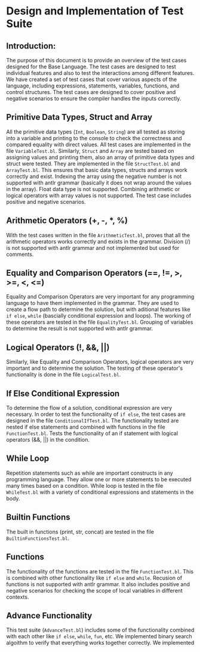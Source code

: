 # Design and Implementation of Test Suite

## Introduction:
The purpose of this document is to provide an overview of the test cases designed for the Base Language. The test cases are designed to test individual features and also to test the interactions among different features. We have created a set of test cases that cover various aspects of the language, including expressions, statements, variables, functions, and control structures. The test cases are designed to cover positive and negative scenarios to ensure the compiler handles the inputs correctly.

## Primitive Data Types, Struct and Array
All the primitive data types (`Int`, `Boolean`, `String`) are all tested as storing into a variable and printing to the console to check the correctness and compared equality with direct values. All test cases are implemented in the file `VariableTest.bl`. Similarly, `Struct` and `Array` are tested based on assigning values and printing them, also an array of primitive data types and struct were tested. They are implemented in the file `StructTest.bl` and `ArrayTest.bl`. This ensures that basic data types, structs and arrays work correctly and exist. Indexing the array using the negative number is not supported with antlr grammar (basically it does not wrap around the values in the array). Float data type is not supported. Combining arithmetic or logical operators with array values is not supported. The test case includes positive and negative scenarios.

## Arithmetic Operators (+, -, *, %)
With the test cases written in the file `ArithmeticTest.bl`, proves that all the arithmetic operators works correctly and exists in the grammar. Division (/) is not supported with antlr grammar and not implemented but used for comments.

## Equality and Comparison Operators (==, !=, >, >=, <, <=)
Equality and Comparison Operators are very important for any programming language to have them implemented in the grammar. They are used to create a flow path to determine the solution, but with aditional features like `if else`, `while` (bascially conditional expression and loops). The working of these operators are tested in the file `EqualityTest.bl`. Grouping of variables to determine the result is not supported with antlr grammar.

## Logical Operators (!, &&, ||)
Similarly, like Equality and Comparison Operators, logical operators are very important and to determine the solution. The testing of these operator's functionality is done in the file `LogicalTest.bl`.

## If Else Conditional Expression
To determine the flow of a solution, conditional expression are very necessary. In order to test the functionality of `if else`, the test cases are designed in the file `ConditionalIfTest.bl`. The functionality tested are nested if else statements and combined with functions in the file `FunctionTest.bl`. Tests the functionality of an if statement with logical operators (&&, ||) in the condition.

## While Loop
Repetition statements such as while are important constructs in any programming language. They allow one or more statements to be executed many times based on a condition. While loop is tested in the file `WhileTest.bl` with a variety of conditional expressions and statements in the body.    
## Builtin Functions
The built in functions (print, str, concat) are tested in the file `BuiltinFunctionsTest.bl`.
## Functions
The functionality of the functions are tested in the file `FunctionTest.bl`. This is combined with other functionality like `if else` and `while`. Recusion of functions is not supported with antlr grammar. It also includes positive and negative scenarios for checking the scope of local variables in different contexts.

## Advance Functionality
This test suite (`AdvanceTest.bl`) includes some of the functionality combined with each other like `if else`, `while`, `fun`, etc. We implemented binary search algoithm to verify that everything works together correctly. We implemented 

